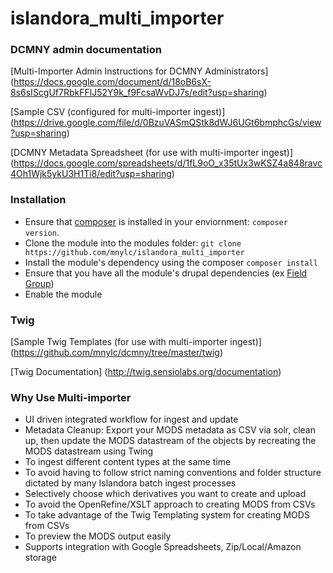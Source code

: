 # islandora_multi_importer

### DCMNY admin documentation 

[Multi-Importer Admin Instructions for DCMNY Administrators] (https://docs.google.com/document/d/18oB6sX-8s6sIScgUf7RbkFFlJ52Y9k_f9FcsaWvDJ7s/edit?usp=sharing)

[Sample CSV (configured for multi-importer ingest)] (https://drive.google.com/file/d/0BzuVASmQStk8dWJ6UGt6bmphcGs/view?usp=sharing)

[DCMNY Metadata Spreadsheet (for use with multi-importer ingest)] (https://docs.google.com/spreadsheets/d/1fL9oO_x35tUx3wKSZ4a848ravc4Oh1Wjk5ykU3H1Ti8/edit?usp=sharing)

### Installation 
* Ensure that [composer](https://getcomposer.org/doc/00-intro.md#installation-linux-unix-osx) is installed in your enviornment: ```composer version```.  
* Clone the module into the modules folder: ```git clone https://github.com/mnylc/islandora_multi_importer```
* Install the module's dependency using the composer ```composer install```
* Ensure that you have all the module's drupal dependencies (ex [Field Group](https://www.drupal.org/project/field_group))
* Enable the module


### Twig

[Sample Twig Templates (for use with multi-importer ingest)] (https://github.com/mnylc/dcmny/tree/master/twig)

[Twig Documentation] (http://twig.sensiolabs.org/documentation)


### Why Use Multi-importer
* UI driven integrated workflow for ingest and update
* Metadata Cleanup: Export your MODS metadata as CSV via solr, clean up, then update the MODS datastream of the objects by recreating the MODS datastream using Twing
* To ingest different content types at the same time
* To avoid having to follow strict naming conventions and folder structure dictated by many Islandora batch ingest processes
* Selectively choose which derivatives you want to create and upload
* To avoid the OpenRefine/XSLT approach to creating MODS from CSVs
* To take advantage of the Twig Templating system for creating MODS from CSVs
* To preview the MODS output easily
* Supports integration with Google Spreadsheets, Zip/Local/Amazon storage
